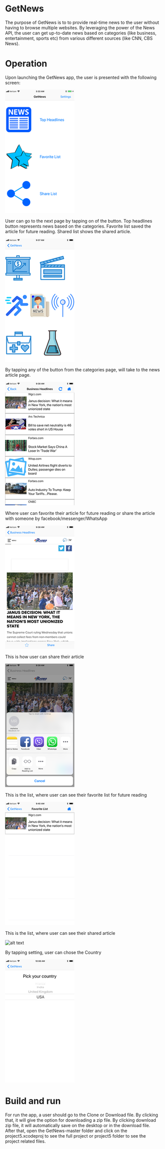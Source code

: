 # GetNews
The purpose of GetNews is to to provide real-time news to the user without having to browse multiple websites. By leveraging the power of the News API, the user can get up-to-date news based on categories (like business, entertainment, sports etc) from various different sources (like CNN, CBS News).


# Operation
Upon launching the GetNews app, the user is presented with the following screen:


![alt text](https://github.com/MohsinaRahman/GetNews/blob/master/initial_screen.png "Initial Screen")

User can go to the next page by tapping on of the button. Top headlines button represents news based on the categories. Favorite list saved the article for future reading. Shared list shows the shared article.


![alt text](https://github.com/MohsinaRahman/GetNews/blob/master/news_categories.png "News Categories")

By tapping any of the button from the categories page, will take to the news article page.


![alt text](https://github.com/MohsinaRahman/GetNews/blob/master/articles_categories.png "Articles Categories")

Where user can favorite their article for future reading or share the article with someone by facebook/messenger/WhatsApp


![alt text](https://github.com/MohsinaRahman/GetNews/blob/master/actual_article.png "Actual Article")

This is how user can share their article


![alt text](https://github.com/MohsinaRahman/GetNews/blob/master/sharing_page.png "Sharing Page")

This is the list, where user can see their favorite list for future reading


![alt text](https://github.com/MohsinaRahman/GetNews/blob/master/favorite_list.png "Favorite List")

This is the list, where user can see their shared article


![alt text](https://github.com/MohsinaRahman/GetNews/blob/master/shared_page.png "Shared Page")

By tapping setting, user can chose the Country


![alt text](https://github.com/MohsinaRahman/GetNews/blob/master/setting_page.png "Setting Page")


# Build and run
For run the app, a user should go to the Clone or Download file. By clicking that, it will give the option for downloading a zip file. By clicking download zip file, it will automatically save on the desktop or in the download file. After that, open the GetNews-master folder and click on the project5.xcodeproj to see the full project or project5 folder to see the project related files.




